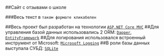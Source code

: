 ##Сайт с отзывами о школе

###Весь текст в `таком формате кликабелен`

##Весь проект был разработан на технологии [`ASP.NET Core MVC`](https://docs.microsoft.com/ru-ru/aspnet/core/mvc/overview?view=aspnetcore-5.0)
##Для управления базой данных использовались 2 ORM: [`Dapper`](https://github.com/DapperLib/Dapper), [`EntityFramework`](https://docs.microsoft.com/ru-ru/ef/)
##Для логирования использовался встроенный инструмент от Microsoft: [`Microsoft Logging`](https://docs.microsoft.com/ru-ru/dotnet/api/Microsoft.Extensions.Logging.ILogger-1?view=dotnet-plat-ext-5.0&viewFallbackFrom=netcore-5.0)
##В роли базы данных выступала СУБД: [`SQLite`](https://ru.wikipedia.org/wiki/SQLite)

